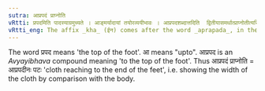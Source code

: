 ```yaml
---
sutra: आप्रपदं प्राप्नोति
vRtti: प्रपदमिति पादस्याग्रमुच्यते । आङ्मर्यादायां तयोरव्ययीभावः । आप्रपदशब्दात्तदिति  द्वितीयासमर्थात्प्राप्नोतीत्यस्मिन्नर्थे खः प्रत्ययो भवति ॥
vRtti_eng: The affix _kha_ (ईन) comes after the word _aprapada_, in the sense of 'reaching thereto.'
---
```

The word प्रपद means 'the top of the foot'. आ means "upto". आप्रपद is an _Avyayibhava_ compound meaning 'to the top of the foot'. Thus आप्रपदं प्राप्नोति = आप्रपदीनः पटः 'cloth reaching to the end of the feet', i.e. showing the width of the cloth by comparison with the body.  
